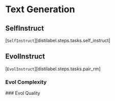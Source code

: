 # Text Generation

## SelfInstruct

[`SelfInstruct`][distilabel.steps.tasks.self_instruct]

## EvolInstruct

[`EvolInstruct`][distilabel.steps.tasks.pair_rm]

### Evol Complexity

### Evol Quality